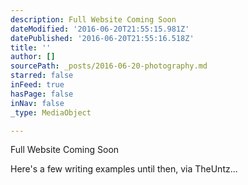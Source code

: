 ```yaml
---
description: Full Website Coming Soon
dateModified: '2016-06-20T21:55:15.981Z'
datePublished: '2016-06-20T21:55:16.518Z'
title: ''
author: []
sourcePath: _posts/2016-06-20-photography.md
starred: false
inFeed: true
hasPage: false
inNav: false
_type: MediaObject

---
```

Full Website Coming Soon

Here's a few writing examples until then, via TheUntz...